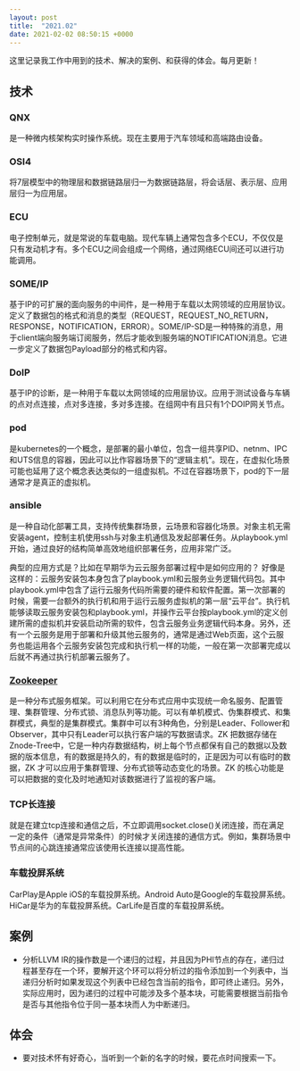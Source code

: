 ```yaml
---
layout: post
title:  "2021.02"
date: 2021-02-02 08:50:15 +0000   
---
```


这里记录我工作中用到的技术、解决的案例、和获得的体会。每月更新！

技术
----

### QNX

是一种微内核架构实时操作系统。现在主要用于汽车领域和高端路由设备。

### OSI4

将7层模型中的物理层和数据链路层归一为数据链路层，将会话层、表示层、应用层归一为应用层。

### ECU

电子控制单元，就是常说的车载电脑。现代车辆上通常包含多个ECU，不仅仅是只有发动机才有。多个ECU之间会组成一个网络，通过网络ECU间还可以进行功能调用。

### SOME/IP

基于IP的可扩展的面向服务的中间件，是一种用于车载以太网领域的应用层协议。定义了数据包的格式和消息的类型（REQUEST，REQUEST_NO_RETURN，RESPONSE，NOTIFICATION，ERROR）。SOME/IP-SD是一种特殊的消息，用于client端向服务端订阅服务，然后才能收到服务端的NOTIFICATION消息。它进一步定义了数据包Payload部分的格式和内容。

### DoIP

基于IP的诊断，是一种用于车载以太网领域的应用层协议。应用于测试设备与车辆的点对点连接，点对多连接，多对多连接。在组网中有且只有1个DOIP网关节点。

### pod

是kubernetes的一个概念，是部署的最小单位，包含一组共享PID、netnm、IPC和UTS信息的容器，因此可以比作容器场景下的“逻辑主机”。现在，在虚拟化场景可能也延用了这个概念表达类似的一组虚拟机。不过在容器场景下，pod的下一层通常才是真正的虚拟机。

### ansible

是一种自动化部署工具，支持传统集群场景，云场景和容器化场景。对象主机无需安装agent，控制主机使用ssh与对象主机通信及发起部署任务。从playbook.yml开始，通过良好的结构简单高效地组织部署任务，应用非常广泛。

典型的应用方式是？比如在早期华为云云服务部署过程中是如何应用的？
好像是这样的：云服务安装包本身包含了playbook.yml和云服务业务逻辑代码包。其中playbook.yml中包含了运行云服务代码所需要的硬件和软件配置。第一次部署的时候，需要一台额外的执行机和用于运行云服务虚拟机的第一层“云平台”。执行机能够读取云服务安装包和playbook.yml，并操作云平台按playbook.yml的定义创建所需的虚拟机并安装启动所需的软件，包含云服务业务逻辑代码本身。另外，还有一个云服务是用于部署和升级其他云服务的，通常是通过Web页面，这个云服务也能运用各个云服务安装包完成和执行机一样的功能，一般在第一次部署完成以后就不再通过执行机部署云服务了。

### [Zookeeper](https://developer.ibm.com/zh/technologies/analytics/articles/os-cn-zookeeper/)

是一种分布式服务框架。可以利用它在分布式应用中实现统一命名服务、配置管理、集群管理、分布式锁、消息队列等功能。可以有单机模式、伪集群模式、和集群模式，典型的是集群模式。集群中可以有3种角色，分别是Leader、Follower和Observer，其中只有Leader可以执行客户端的写数据请求。ZK 把数据存储在Znode-Tree中，它是一种内存数据结构，树上每个节点都保有自己的数据以及数据的版本信息，有的数据是持久的，有的数据是临时的，正是因为可以有临时的数据，ZK 才可以应用于集群管理、分布式锁等动态变化的场景。ZK 的核心功能是可以把数据的变化及时地通知对该数据进行了监视的客户端。

### TCP长连接

就是在建立tcp连接和通信之后，不立即调用socket.close()关闭连接，而在满足一定的条件（通常是异常条件）的时候才关闭连接的通信方式。例如，集群场景中节点间的心跳连接通常应该使用长连接以提高性能。

### 车载投屏系统

CarPlay是Apple iOS的车载投屏系统。Android Auto是Google的车载投屏系统。HiCar是华为的车载投屏系统。CarLife是百度的车载投屏系统。

案例
----

* 分析LLVM IR的操作数是一个递归的过程，并且因为PHI节点的存在，递归过程甚至存在一个环，要解开这个环可以将分析过的指令添加到一个列表中，当递归分析时如果发现这个列表中已经包含当前的指令，即可终止递归。另外，实际应用时，因为递归的过程中可能涉及多个基本块，可能需要根据当前指令是否与其他指令位于同一基本块而人为中断递归。

体会
----

* 要对技术怀有好奇心，当听到一个新的名字的时候，要花点时间搜索一下。